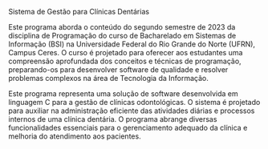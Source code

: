 Sistema de Gestão para Clínicas Dentárias

Este programa aborda o conteúdo do segundo semestre de 2023 da disciplina de Programação do curso de Bacharelado em Sistemas de Informação (BSI) na Universidade Federal do Rio Grande do Norte (UFRN), Campus Ceres. O curso é projetado para oferecer aos estudantes uma compreensão aprofundada dos conceitos e técnicas de programação, preparando-os para desenvolver software de qualidade e resolver problemas complexos na área de Tecnologia da Informação.

Este programa representa uma solução de software desenvolvida em linguagem C para a gestão de clínicas odontológicas. O sistema é projetado para auxiliar na administração eficiente das atividades diárias e processos internos de uma clínica dentária. O programa abrange diversas funcionalidades essenciais para o gerenciamento adequado da clínica e melhoria do atendimento aos pacientes.
